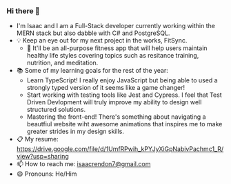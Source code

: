 ### Hi there 👋

- I'm Isaac and I am a Full-Stack developer currently working within the MERN stack but also dabble with C# and PostgreSQL.
- 💡 Keep an eye out for my next project in the works, FitSync.
  - 💪 It'll be an all-purpose fitness app that will help users maintain healthy life styles covering topics such as resitance training, nutrition, and meditation.
- 📚 Some of my learning goals for the rest of the year:
  - Learn TypeScript! I really enjoy JavaScript but being able to used a strongly typed version of it seems like a game changer!
  - Start working with testing tools like Jest and Cypress. I feel that Test Driven Devlopment will truly improve my ability to design well structured solutions. 
  - Mastering the front-end! There's something about navigating a beautfiul website wiht awesome animations that inspires me to make greater strides in my design skills.
- 📋 My resume: https://drive.google.com/file/d/1UmfRPwih_kPYJyXiGpNabivPachmc1_R/view?usp=sharing
- 📫 How to reach me: isaacrendon7@gmail.com
- 😄 Pronouns: He/Him


